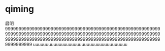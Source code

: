 qiming
======

启明
9999999999999999999999999999999999999999999999999999999999999999999999999999999999999999999999999999999999999999999999999999999999999999999999999999999999999999999999999999999999999999
uuuuuuuuuuuuuuuuuuuuuuuuuuuuuuuuuuuuu